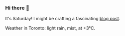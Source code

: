 ### Hi there :wave:

It's Saturday! I might be crafting a fascinating [blog post](https://benjaminwuethrich.dev).

Weather in Toronto: light rain, mist, at +3°C.
